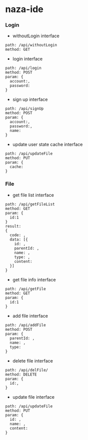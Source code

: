 # naza-ide

### Login

* withoutLogin interface
```
path: /api/withoutLogin
method: GET
```

* login interface

```
path: /api/login
method: POST
param: {
  account:,
  password:
}
```

* sign up interface
```
path: /api/signUp
method: POST
param: {
  account:,
  password:,
  name:
}
```

* update user state cache interface
```
path: /api/updateFile
method: PUT
param: {
  cache: 
}
```


### File

* get file list interface
```
path: /api/getFileList
method: GET
param: {
  id:1 
}
result:
{
  code: ,
  data: [{
  	id: ,
	parentId: ,
	name: ,
	type: ,
	content:
  }]
}
```

* get file info interface
```
path: /api/getFile
method: GET
param: {
  id:1 
}
```

* add file interface
```
path: /api/addFile
method: POST
param: {
  parentId: ,
  name: ,
  type: 
}
```

* delete file interface
```
path: /api/delFile/
method: DELETE
param: {
  id:,
}
```

* update file interface
```
path: /api/updateFile
method: PUT
param: {
  id: ,
  name: ,
  content: 
}
```
